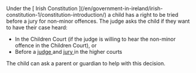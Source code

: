 ###

Under the [ Irish Constitution ](/en/government-in-ireland/irish-
constitution-1/constitution-introduction/) a child has a right to be tried
before a jury for non-minor offences. The judge asks the child if they want to
have their case heard:

  * In the Children Court (if the judge is willing to hear the non-minor offence in the Children Court), or 
  * Before a [ judge ](/en/justice/courtroom/judge/) and [ jury ](/en/justice/courtroom/jury/) in the higher courts 

The child can ask a parent or guardian to help with this decision.
